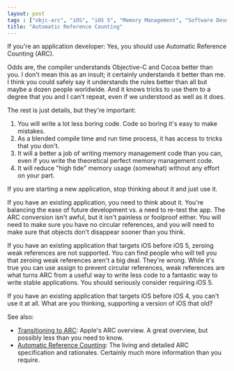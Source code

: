 ```yaml
---
layout: post
tags : ["objc-arc", "iOS", "iOS 5", "Memory Management", "Software Development", "Xcode", "coding"]
title: "Automatic Reference Counting"
---
```

If you're an application developer: Yes, you should use Automatic Reference Counting (ARC).

<!--more-->

Odds are, the compiler understands Objective-C and Cocoa better than you. I don't mean this as an insult; it certainly understands it better than me. I think you could safely say it understands the rules better than all but maybe a dozen people worldwide. And it knows tricks to use them to a degree that you and I can't repeat, even if we understood as well as it does.

The rest is just details, but they're important:

1. You will write a lot less boring code. Code so boring it's easy to make mistakes.
2. As a blended compile time and run time process, it has access to tricks that you don't.
3. It will a better a job of writing memory management code than you can, even if you write the theoretical perfect memory management code.
4. It will reduce "high tide" memory usage (somewhat) without any effort on your part.

If you are starting a new application, stop thinking about it and just use it.

If you have an existing application, you need to think about it. You're balancing the ease of future development vs. a need to re-test the app. The ARC conversion isn't awful, but it isn't painless or foolproof either. You will need to make sure you have no circular references, and you will need to make sure that objects don't disappear sooner than you think.

If you have an existing application that targets iOS before iOS 5, zeroing weak references are not supported. You can find people who will tell you that zeroing weak references aren't a big deal. They're wrong. While it's true you can use assign to prevent circular references, weak references are what turns ARC from a useful way to write less code to a fantastic way to write stable applications. You should seriously consider requiring iOS 5.

If you have an existing application that targets iOS before iOS 4, you can't use it at all. What are you thinking, supporting a version of iOS that old?

See also:

* [Transitioning to ARC](https://developer.apple.com/library/ios/#releasenotes/ObjectiveC/RN-TransitioningToARC/Introduction/Introduction.html#//apple_ref/doc/uid/TP40011226): Apple's ARC overview. A great overview, but possibly less than you need to know.
* [Automatic Reference Counting](http://clang.llvm.org/docs/AutomaticReferenceCounting.html): The living and detailed ARC specification and rationales. Certainly much more information than you require.